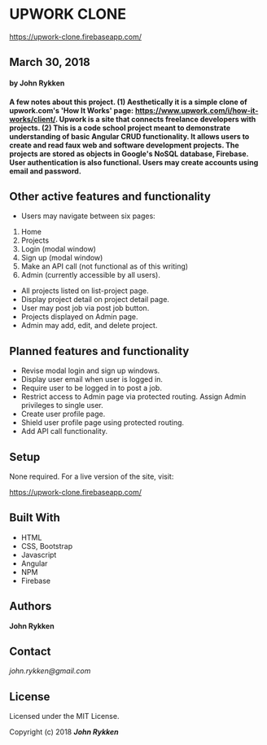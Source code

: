 # **UPWORK CLONE**

https://upwork-clone.firebaseapp.com/

## March 30, 2018

####  by John Rykken

#### A few notes about this project. (1) Aesthetically it is a simple clone of upwork.com's 'How It Works' page: https://www.upwork.com/i/how-it-works/client/. Upwork is a site that connects freelance developers with projects. (2) This is a code school project meant to demonstrate understanding of basic Angular CRUD functionality. It allows users to create and read faux web and software development projects. The projects are stored as objects in Google's NoSQL database, Firebase. User authentication is also functional. Users may create accounts using email and password.

## Other active features and functionality

- Users may navigate between six pages:
1. Home
2. Projects
3. Login (modal window)
4. Sign up (modal window)
5. Make an API call (not functional as of this writing)
6. Admin (currently accessible by all users).
- All projects listed on list-project page.
- Display project detail on project detail page.
- User may post job via post job button.
- Projects displayed on Admin page.  
- Admin may add, edit, and delete project.

## Planned features and functionality
* Revise modal login and sign up windows.
* Display user email when user is logged in.
* Require user to be logged in to post a job.   
* Restrict access to Admin page via protected routing. Assign Admin privileges to single user.
* Create user profile page.
* Shield user profile page using protected routing.
* Add API call functionality.

## Setup

None required. For a live version of the site, visit:

https://upwork-clone.firebaseapp.com/

## Built With

* HTML
* CSS, Bootstrap
* Javascript
* Angular
* NPM
* Firebase

## Authors

**John Rykken**

## Contact

_john.rykken@gmail.com_

## License

Licensed under the MIT License.

  <!-- ## Acknowledgments -->

Copyright (c) 2018 **_John Rykken_**

